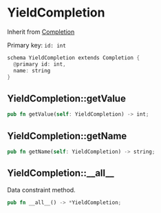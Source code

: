 # YieldCompletion

Inherit from [Completion](./Completion.md)

Primary key: `id: int`

```rust
schema YieldCompletion extends Completion {
  @primary id: int,
  name: string
}
```
## YieldCompletion::getValue

```rust
pub fn getValue(self: YieldCompletion) -> int;
```
## YieldCompletion::getName

```rust
pub fn getName(self: YieldCompletion) -> string;
```
## YieldCompletion::\_\_all\_\_

Data constraint method.

```rust
pub fn __all__() -> *YieldCompletion;
```
